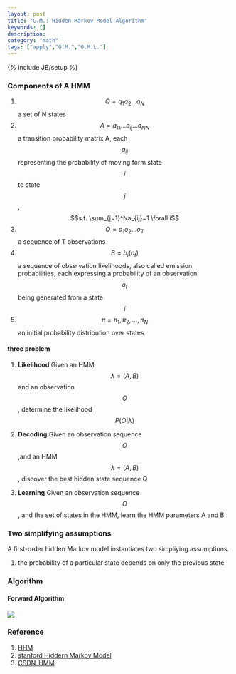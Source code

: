 ```yaml
---
layout: post
title: "G.M.: Hidden Markov Model Algorithm"
keywords: [] 
description: 
category: "math"
tags: ["apply","G.M.","G.M.L."]
---
```

{% include JB/setup %}

### Components of A HMM 

1. $$Q=q_{1}q_{2}...q_{N}$$ a set of N states
2. $$A=a_{11}...a_{ij}...a_{NN}$$ a transition probability matrix A, each $$a_{ij}$$ representing the probability of moving 
form state $$i$$ to state $$j$$, $$s.t. \sum_{j=1}^Na_{ij}=1 \forall i$$
3. $$O=o_1o_2...o_T$$ a sequence of T observations
4. $$B=b_i(o_t)$$ a sequence of observation likelihoods, also called emission probabilities, each expressing a probability of an observation
$$o_t$$ being generated from a state $$i$$
5. $$
\pi=\pi_{1}, \pi_{2}, \dots, \pi_{N}
$$ an initial probability distribution over states

#### three problem

1. **Likelihood** Given an HMM $$\lambda=(A,B)$$ and an observation $$O$$, determine the likelihood 
$$
P(O | \lambda)
$$

2. **Decoding** Given an observation sequence $$O$$,and an HMM $$\lambda=(A,B)$$, discover the best hidden state sequence Q
3. **Learning** Given an observation sequence $$O$$, and the set of states in the HMM, learn the HMM parameters A and B

 
### Two simplifying assumptions

A first-order hidden Markov model instantiates two simpliying assumptions.
1. the probability of a particular state depends on only the previous state


### Algorithm

#### Forward Algorithm
<img src="{{IMAGE_PATH}}/HMM-forward-algorithm.png" height="" width="" />



### Reference
1. [HHM](http://www.blackarbs.com/blog/introduction-hidden-markov-models-python-networkx-sklearn/2/9/2017)
2. [stanford Hiddern Markov Model](https://web.stanford.edu/~jurafsky/slp3/A.pdf)
3. [CSDN-HMM](https://blog.csdn.net/likelet/article/details/7056068)
